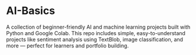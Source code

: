 # AI-Basics
A collection of beginner-friendly AI and machine learning projects built with Python and Google Colab.  This repo includes simple, easy-to-understand projects like sentiment analysis using TextBlob, image classification, and more — perfect for learners and portfolio building.
